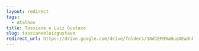 ```yaml
---
layout: redirect
tags:
  - Atalhos
title: Tassiane e Luiz Gustavo
slug: tassianeeluizgustavo
redirect_url: https://drive.google.com/drive/folders/18d1EM99aBuqOEadnbgz1tKdq9GDn2jRn?usp=drive_link
---
```

